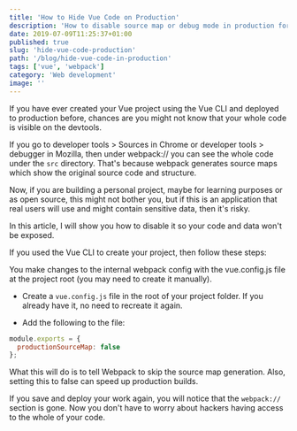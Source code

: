 ```yaml
---
title: 'How to Hide Vue Code on Production'
description: 'How to disable source map or debug mode in production for Vue.js applications'
date: 2019-07-09T11:25:37+01:00
published: true
slug: 'hide-vue-code-production'
path: '/blog/hide-vue-code-in-production'
tags: ['vue', 'webpack']
category: 'Web development'
image: ''
---
```


If you have ever created your Vue project using the Vue CLI and deployed to production before, chances are you might not know that your whole code is visible on the devtools.

If you go to developer tools > Sources in Chrome or developer tools > debugger in Mozilla, then under webpack:// you can see the whole code under the `src` directory. That's because webpack generates source maps which show the original source code and structure.

Now, if you are building a personal project, maybe for learning purposes or as open source, this might not bother you, but if this is an application that real users will use and might contain sensitive data, then it's risky.

In this article, I will show you how to disable it so your code and data won't be exposed.

If you used the Vue CLI to create your project, then follow these steps:

You make changes to the internal webpack config with the vue.config.js file at the project root (you may need to create it manually).

- Create a `vue.config.js` file in the root of your project folder. If you already have it, no need to recreate it again.

- Add the following to the file:

```js
module.exports = {
  productionSourceMap: false
};
```

What this will do is to tell Webpack to skip the source map generation. Also, setting this to false can speed up production builds.

If you save and deploy your work again, you will notice that the `webpack://` section is gone. Now you don't have to worry about hackers having access to the whole of your code.
